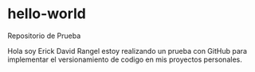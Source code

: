 # hello-world
Repositorio de Prueba

Hola soy Erick David Rangel estoy realizando un prueba con GitHub para implementar el versionamiento de codigo en mis proyectos personales.
